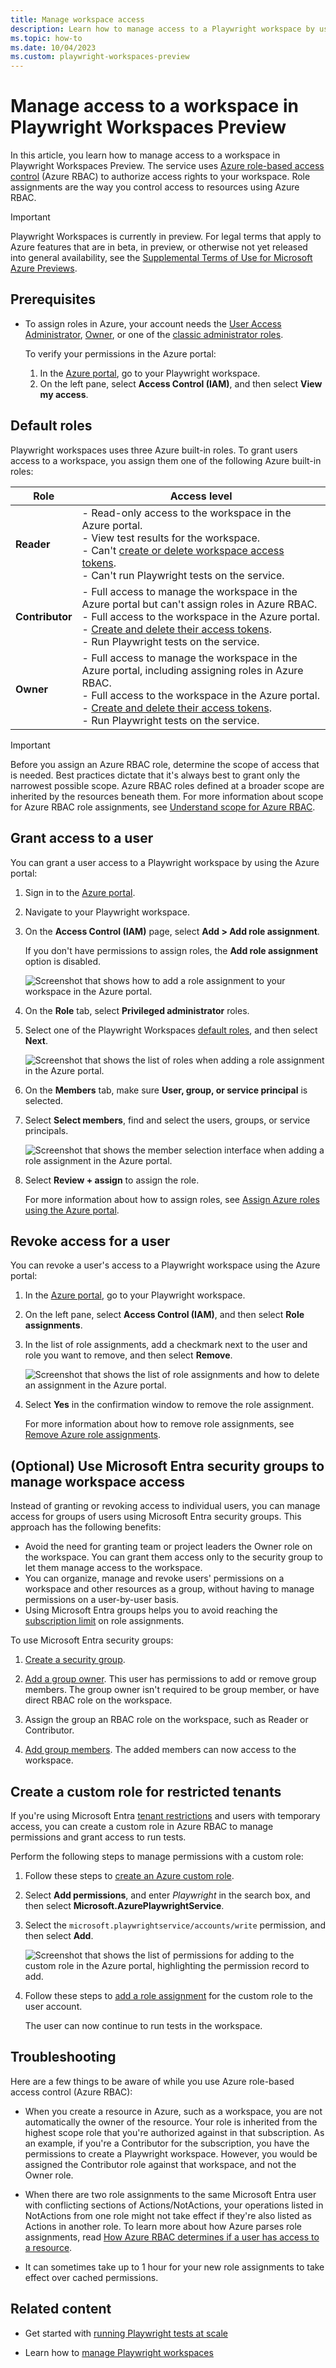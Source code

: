 ```yaml
---
title: Manage workspace access
description: Learn how to manage access to a Playwright workspace by using Azure role-based access control (Azure RBAC). Grant user permissions for a workspace by assigning roles.
ms.topic: how-to
ms.date: 10/04/2023
ms.custom: playwright-workspaces-preview
---
```


# Manage access to a workspace in Playwright Workspaces Preview

In this article, you learn how to manage access to a workspace in Playwright Workspaces Preview. The service uses [Azure role-based access control](https://learn.microsoft.com/azure/role-based-access-control/overview) (Azure RBAC) to authorize access rights to your workspace. Role assignments are the way you control access to resources using Azure RBAC.

> [!IMPORTANT]
> Playwright Workspaces is currently in preview. For legal terms that apply to Azure features that are in beta, in preview, or otherwise not yet released into general availability, see the [Supplemental Terms of Use for Microsoft Azure Previews](https://azure.microsoft.com/support/legal/preview-supplemental-terms/).

## Prerequisites

- To assign roles in Azure, your account needs the [User Access Administrator](https://learn.microsoft.com/azure/role-based-access-control/built-in-roles#user-access-administrator), [Owner](https://learn.microsoft.com/azure/role-based-access-control/built-in-roles#owner), or one of the [classic administrator roles](https://learn.microsoft.com/azure/role-based-access-control/rbac-and-directory-admin-roles#classic-subscription-administrator-roles).

    To verify your permissions in the Azure portal:

    1. In the [Azure portal](https://portal.azure.com), go to your Playwright workspace.
    1. On the left pane, select **Access Control (IAM)**, and then select **View my access**.

## Default roles

Playwright workspaces uses three Azure built-in roles. To grant users access to a workspace, you assign them one of the following Azure built-in roles:

| Role | Access level |
| --- | --- |
| **Reader** | - Read-only access to the workspace in the Azure portal.<br/>- View test results for the workspace.<br/>- Can't [create or delete workspace access tokens](./how-to-manage-access-tokens.md).<br/>- Can't run Playwright tests on the service. |
| **Contributor** | - Full access to manage the workspace in the Azure portal but can't assign roles in Azure RBAC.<br/>- Full access to the workspace in the Azure portal.<br/>- [Create and delete their access tokens](./how-to-manage-access-tokens.md).<br/>- Run Playwright tests on the service. |
| **Owner** | - Full access to manage the workspace in the Azure portal, including assigning roles in Azure RBAC.<br/>- Full access to the workspace in the Azure portal.<br/>- [Create and delete their access tokens](./how-to-manage-access-tokens.md).<br/>- Run Playwright tests on the service. |

> [!IMPORTANT]
> Before you assign an Azure RBAC role, determine the scope of access that is needed. Best practices dictate that it's always best to grant only the narrowest possible scope. Azure RBAC roles defined at a broader scope are inherited by the resources beneath them. For more information about scope for Azure RBAC role assignments, see [Understand scope for Azure RBAC](https://learn.microsoft.com/azure/role-based-access-control/scope-overview).

## Grant access to a user

You can grant a user access to a Playwright workspace by using the Azure portal:

1. Sign in to the [Azure portal](https://portal.azure.com/).

1. Navigate to your Playwright workspace.

1. On the **Access Control (IAM)** page, select **Add > Add role assignment**.

    If you don't have permissions to assign roles, the **Add role assignment** option is disabled.

    ![Screenshot that shows how to add a role assignment to your workspace in the Azure portal.](media/how-to-manage-workspace-access/add-role-assignment.png)

1. On the **Role** tab, select **Privileged administrator** roles.

1. Select one of the Playwright Workspaces [default roles](#default-roles), and then select **Next**.

    ![Screenshot that shows the list of roles when adding a role assignment in the Azure portal.](media/how-to-manage-workspace-access/add-role-assignment-select-role.png)

1. On the **Members** tab, make sure **User, group, or service principal** is selected.

1. Select **Select members**, find and select the users, groups, or service principals.

    ![Screenshot that shows the member selection interface when adding a role assignment in the Azure portal.](media/how-to-manage-workspace-access/add-role-assignment-select-members.png)

1. Select **Review + assign** to assign the role.

    For more information about how to assign roles, see [Assign Azure roles using the Azure portal](https://learn.microsoft.com/azure/role-based-access-control/role-assignments-portal).

## Revoke access for a user

You can revoke a user's access to a Playwright workspace using the Azure portal:

1. In the [Azure portal](https://portal.azure.com), go to your Playwright workspace.

1. On the left pane, select **Access Control (IAM)**, and then select **Role assignments**.

1. In the list of role assignments, add a checkmark next to the user and role you want to remove, and then select **Remove**.

    ![Screenshot that shows the list of role assignments and how to delete an assignment in the Azure portal.](media/how-to-manage-workspace-access/remove-role-assignment.png)

1. Select **Yes** in the confirmation window to remove the role assignment.

    For more information about how to remove role assignments, see [Remove Azure role assignments](https://learn.microsoft.com/azure/role-based-access-control/role-assignments-remove).

<a name='optional-use-azure-ad-security-groups-to-manage-workspace-access'></a>

## (Optional) Use Microsoft Entra security groups to manage workspace access

Instead of granting or revoking access to individual users, you can manage access for groups of users using Microsoft Entra security groups. This approach has the following benefits:

- Avoid the need for granting team or project leaders the Owner role on the workspace. You can grant them access only to the security group to let them manage access to the workspace.
- You can organize, manage and revoke users' permissions on a workspace and other resources as a group, without having to manage permissions on a user-by-user basis.
- Using Microsoft Entra groups helps you to avoid reaching the [subscription limit](https://learn.microsoft.com/azure/role-based-access-control/troubleshooting#limits) on role assignments.

To use Microsoft Entra security groups:

1. [Create a security group](https://learn.microsoft.com/azure/active-directory/fundamentals/active-directory-groups-create-azure-portal).

1. [Add a group owner](https://learn.microsoft.com/azure/active-directory/fundamentals/active-directory-accessmanagement-managing-group-owners). This user has permissions to add or remove group members. The group owner isn't required to be group member, or have direct RBAC role on the workspace.

1. Assign the group an RBAC role on the workspace, such as Reader or Contributor.

1. [Add group members](https://learn.microsoft.com/azure/active-directory/fundamentals/active-directory-groups-members-azure-portal). The added members can now access to the workspace.

## Create a custom role for restricted tenants

If you're using Microsoft Entra [tenant restrictions](https://learn.microsoft.com/azure/active-directory/external-identities/tenant-restrictions-v2) and users with temporary access, you can create a custom role in Azure RBAC to manage permissions and grant access to run tests.

Perform the following steps to manage permissions with a custom role:

1. Follow these steps to [create an Azure custom role](https://learn.microsoft.com/azure/role-based-access-control/custom-roles-portal).

1. Select **Add permissions**, and enter *Playwright* in the search box, and then select **Microsoft.AzurePlaywrightService**.

1. Select the `microsoft.playwrightservice/accounts/write` permission, and then select **Add**.

    ![Screenshot that shows the list of permissions for adding to the custom role in the Azure portal, highlighting the permission record to add.](media/how-to-manage-workspace-access/custom-role-permissions.png)

1. Follow these steps to [add a role assignment](https://learn.microsoft.com/azure/role-based-access-control/role-assignments-portal) for the custom role to the user account.

    The user can now continue to run tests in the workspace.

## Troubleshooting

Here are a few things to be aware of while you use Azure role-based access control (Azure RBAC):

- When you create a resource in Azure, such as a workspace, you are not automatically the owner of the resource. Your role is inherited from the highest scope role that you're authorized against in that subscription. As an example, if you're a Contributor for the subscription, you have the permissions to create a Playwright workspace. However, you would be assigned the Contributor role against that workspace, and not the Owner role.

- When there are two role assignments to the same Microsoft Entra user with conflicting sections of Actions/NotActions, your operations listed in NotActions from one role might not take effect if they're also listed as Actions in another role. To learn more about how Azure parses role assignments, read [How Azure RBAC determines if a user has access to a resource](https://learn.microsoft.com/en-us/azure/role-based-access-control/overview#how-azure-rbac-determines-if-a-user-has-access-to-a-resource).

- It can sometimes take up to 1 hour for your new role assignments to take effect over cached permissions.

## Related content

- Get started with [running Playwright tests at scale](./quickstart-run-end-to-end-tests.md)

- Learn how to [manage Playwright workspaces](./how-to-manage-playwright-workspace.md)
